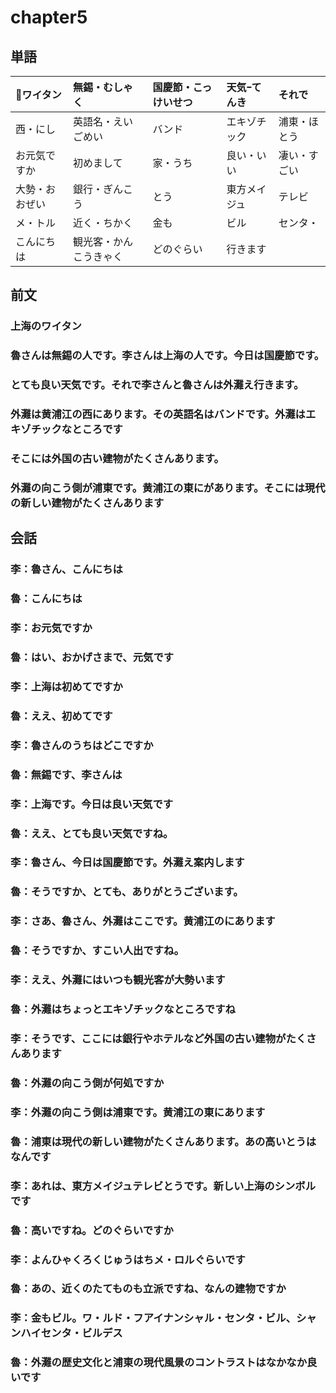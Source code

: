 # chapter5

## 単語

| ワイタン       | 無錫・むしゃく         | 国慶節・こっけいせつ | 天気ｰてんき  | それで                    |
|:---------------|:-----------------------|:---------------------|:-------------|:--------------------------|
| 西・にし       | 英語名・えいごめい     | バンド               | エキゾチック | 浦東・ほとう|東・ひがし   |
| お元気ですか   | 初めまして             | 家・うち             | 良い・いい   | 凄い・すごい|人出・ひとで |
| 大勢・おおぜい | 銀行・ぎんこう         | とう                 | 東方メイジュ | テレビ|シンボル           |
| メ・トル       | 近く・ちかく           | 金も                 | ビル         | センタ・                  |
| こんにちは     | 観光客・かんこうきゃく | どのぐらい           | 行きます     |                           |

## 前文

### 上海のワイタン

### 魯さんは無錫の人です。李さんは上海の人です。今日は国慶節です。

### とても良い天気です。それで李さんと魯さんは外灘え行きます。

### 外灘は黄浦江の西にあります。その英語名はバンドです。外灘はエキゾチックなところです

### そこには外国の古い建物がたくさんあります。

### 外灘の向こう側が浦東です。黄浦江の東にがあります。そこには現代の新しい建物がたくさんあります

## 会話

### 李：魯さん、こんにちは

### 魯：こんにちは

### 李：お元気ですか

### 魯：はい、おかげさまで、元気です

### 李：上海は初めてですか

### 魯：ええ、初めてです

### 李：魯さんのうちはどこですか

### 魯：無錫です、李さんは

### 李：上海です。今日は良い天気です

### 魯：ええ、とても良い天気ですね。

### 李：魯さん、今日は国慶節です。外灘え案内します

### 魯：そうですか、とても、ありがとうございます。

### 李：さあ、魯さん、外灘はここです。黄浦江のにあります

### 魯：そうですか、すこい人出ですね。

### 李：ええ、外灘にはいつも観光客が大勢います

### 魯：外灘はちょっとエキゾチックなところですね

### 李：そうです、ここには銀行やホテルなど外国の古い建物がたくさんあります

### 魯：外灘の向こう側が何処ですか

### 李：外灘の向こう側は浦東です。黄浦江の東にあります

### 魯：浦東は現代の新しい建物がたくさんあります。あの高いとうはなんです

### 李：あれは、東方メイジュテレビとうです。新しい上海のシンボルです

### 魯：高いですね。どのぐらいですか

### 李：よんひゃくろくじゅうはちメ・ロルぐらいです

### 魯：あの、近くのたてものも立派ですね、なんの建物ですか

### 李：金もビル。ワ・ルド・フアイナンシャル・センタ・ビル、シャンハイセンタ・ビルデス

### 魯：外灘の歴史文化と浦東の現代風景のコントラストはなかなか良いです

